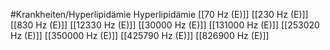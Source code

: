#Krankheiten/Hyperlipidämie
Hyperlipidämie
[[70 Hz (E)]]
[[230 Hz (E)]]
[[830 Hz (E)]]
[[12330 Hz (E)]]
[[30000 Hz (E)]]
[[131000 Hz (E)]]
[[253020 Hz (E)]]
[[350000 Hz (E)]]
[[425790 Hz (E)]]
[[826900 Hz (E)]]